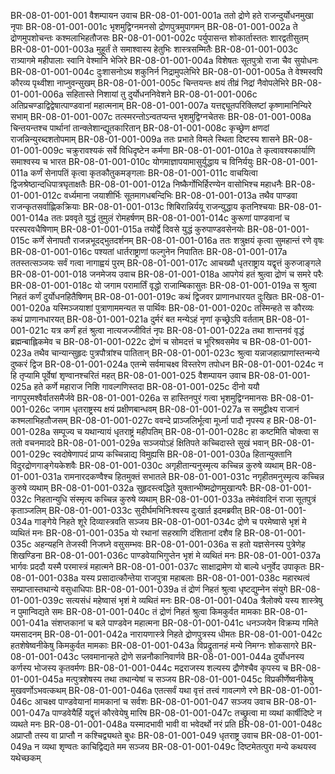 BR-08-01-001-001  वैशम्पायन उवाच
BR-08-01-001-001a ततो द्रोणे हते राजन्दुर्योधनमुखा नृपाः
BR-08-01-001-001c भृशमुद्विग्नमनसो द्रोणपुत्रमुपागमन्
BR-08-01-001-002a ते द्रोणमुपशोचन्तः कश्मलाभिहतौजसः
BR-08-01-001-002c पर्युपासन्त शोकार्तास्ततः शारद्वतीसुतम्
BR-08-01-001-003a मुहूर्तं ते समाश्वास्य हेतुभिः शास्त्रसम्मितैः
BR-08-01-001-003c रात्र्यागमे महीपालाः स्वानि वेश्मानि भेजिरे
BR-08-01-001-004a विशेषतः सूतपुत्रो राजा चैव सुयोधनः
BR-08-01-001-004c दुःशासनोऽथ शकुनिर्न निद्रामुपलेभिरे
BR-08-01-001-005a ते वेश्मस्वपि कौरव्य पृथ्वीशा नाप्नुवन्सुखम्
BR-08-01-001-005c चिन्तयन्तः क्षयं तीव्रं निद्रां नैवोपलेभिरे
BR-08-01-001-006a सहितास्ते निशायां तु दुर्योधननिवेशने
BR-08-01-001-006c अतिप्रचण्डाद्विद्वेषात्पाण्डवानां महात्मनाम्
BR-08-01-001-007a यत्तद्द्यूतपरिक्लिष्टां कृष्णामानिन्यिरे सभाम्
BR-08-01-001-007c तत्स्मरन्तोऽन्वतप्यन्त भृशमुद्विग्नचेतसः
BR-08-01-001-008a चिन्तयन्तश्च पार्थानां तान्क्लेशान्द्यूतकारितान्
BR-08-01-001-008c कृच्छ्रेण क्षणदां राजन्निन्युरब्दशतोपमाम्
BR-08-01-001-009a ततः प्रभाते विमले स्थिता दिष्टस्य शासने
BR-08-01-001-009c चक्रुरावश्यकं सर्वे विधिदृष्टेन कर्मणा
BR-08-01-001-010a ते कृत्वावश्यकार्याणि समाश्वस्य च भारत
BR-08-01-001-010c योगमाज्ञापयामासुर्युद्धाय च विनिर्ययुः
BR-08-01-001-011a कर्णं सेनापतिं कृत्वा कृतकौतुकमङ्गलाः
BR-08-01-001-011c वाचयित्वा द्विजश्रेष्ठान्दधिपात्रघृताक्षतैः
BR-08-01-001-012a निष्कैर्गोभिर्हिरण्येन वासोभिश्च महाधनैः
BR-08-01-001-012c वर्ध्यमाना जयाशीर्भिः सूतमागधबन्दिभिः
BR-08-01-001-013a तथैव पाण्डवा राजन्कृतसर्वाह्णिकक्रियाः
BR-08-01-001-013c शिबिरान्निर्ययू राजन्युद्धाय कृतनिश्चयाः
BR-08-01-001-014a ततः प्रववृते युद्धं तुमुलं रोमहर्षणम्
BR-08-01-001-014c कुरूणां पाण्डवानां च परस्परवधैषिणाम्
BR-08-01-001-015a तयोर्द्वे दिवसे युद्धं कुरुपाण्डवसेनयोः
BR-08-01-001-015c कर्णे सेनापतौ राजन्नभूदद्भुतदर्शनम्
BR-08-01-001-016a ततः शत्रुक्षयं कृत्वा सुमहान्तं रणे वृषः
BR-08-01-001-016c पश्यतां धार्तराष्ट्राणां फल्गुनेन निपातितः
BR-08-01-001-017a ततस्तत्सञ्जयः सर्वं गत्वा नागाह्वयं पुरम्
BR-08-01-001-017c आचख्यौ धृतराष्ट्राय यद्वृत्तं कुरुजाङ्गले
BR-08-01-001-018  जनमेजय उवाच
BR-08-01-001-018a आपगेयं हतं श्रुत्वा द्रोणं च समरे परैः
BR-08-01-001-018c यो जगाम परामार्तिं वृद्धो राजाम्बिकासुतः
BR-08-01-001-019a स श्रुत्वा निहतं कर्णं दुर्योधनहितैषिणम्
BR-08-01-001-019c कथं द्विजवर प्राणानधारयत दुःखितः
BR-08-01-001-020a यस्मिञ्जयाशां पुत्राणाममन्यत स पार्थिवः
BR-08-01-001-020c तस्मिन्हते स कौरव्यः कथं प्राणानधारयत्
BR-08-01-001-021a दुर्मरं बत मन्येऽहं नृणां कृच्छ्रेऽपि वर्तताम्
BR-08-01-001-021c यत्र कर्णं हतं श्रुत्वा नात्यजज्जीवितं नृपः
BR-08-01-001-022a तथा शान्तनवं वृद्धं ब्रह्मन्बाह्लिकमेव च
BR-08-01-001-022c द्रोणं च सोमदत्तं च भूरिश्रवसमेव च
BR-08-01-001-023a तथैव चान्यान्सुहृदः पुत्रपौत्रांश्च पातितान्
BR-08-01-001-023c श्रुत्वा यन्नाजहात्प्राणांस्तन्मन्ये दुष्करं द्विज
BR-08-01-001-024a एतन्मे सर्वमाचक्ष्व विस्तरेण तपोधन
BR-08-01-001-024c न हि तृप्यामि पूर्वेषां शृण्वानश्चरितं महत्
BR-08-01-001-025  वैशम्पायन उवाच
BR-08-01-001-025a हते कर्णे महाराज निशि गावल्गणिस्तदा
BR-08-01-001-025c दीनो ययौ नागपुरमश्वैर्वातसमैर्जवे
BR-08-01-001-026a स हास्तिनपुरं गत्वा भृशमुद्विग्नमानसः
BR-08-01-001-026c जगाम धृतराष्ट्रस्य क्षयं प्रक्षीणबान्धवम्
BR-08-01-001-027a स समुद्वीक्ष्य राजानं कश्मलाभिहतौजसम्
BR-08-01-001-027c ववन्दे प्राञ्जलिर्भूत्वा मूर्ध्ना पादौ नृपस्य ह
BR-08-01-001-028a सम्पूज्य च यथान्यायं धृतराष्ट्रं महीपतिम्
BR-08-01-001-028c हा कष्टमिति चोक्त्वा स ततो वचनमाददे
BR-08-01-001-029a सञ्जयोऽहं क्षितिपते कच्चिदास्ते सुखं भवान्
BR-08-01-001-029c स्वदोषेणापदं प्राप्य कच्चिन्नाद्य विमुह्यसि
BR-08-01-001-030a हितान्युक्तानि विदुरद्रोणगाङ्गेयकेशवैः
BR-08-01-001-030c अगृहीतान्यनुस्मृत्य कच्चिन्न कुरुषे व्यथाम्
BR-08-01-001-031a रामनारदकण्वैश्च हितमुक्तं सभातले
BR-08-01-001-031c नगृहीतमनुस्मृत्य कच्चिन्न कुरुषे व्यथाम्
BR-08-01-001-032a सुहृदस्त्वद्धिते युक्तान्भीष्मद्रोणमुखान्परैः
BR-08-01-001-032c निहतान्युधि संस्मृत्य कच्चिन्न कुरुषे व्यथाम्
BR-08-01-001-033a तमेवंवादिनं राजा सूतपुत्रं कृताञ्जलिम्
BR-08-01-001-033c सुदीर्घमभिनिःश्वस्य दुःखार्त इदमब्रवीत्
BR-08-01-001-034a गाङ्गेये निहते शूरे दिव्यास्त्रवति सञ्जय
BR-08-01-001-034c द्रोणे च परमेष्वासे भृशं मे व्यथितं मनः
BR-08-01-001-035a यो रथानां सहस्राणि दंशितानां दशैव हि
BR-08-01-001-035c अहन्यहनि तेजस्वी निजघ्ने वसुसम्भवः
BR-08-01-001-036a स हतो यज्ञसेनस्य पुत्रेणेह शिखण्डिना
BR-08-01-001-036c पाण्डवेयाभिगुप्तेन भृशं मे व्यथितं मनः
BR-08-01-001-037a भार्गवः प्रददौ यस्मै परमास्त्रं महात्मने
BR-08-01-001-037c साक्षाद्रामेण यो बाल्ये धनुर्वेद उपाकृतः
BR-08-01-001-038a यस्य प्रसादात्कौन्तेया राजपुत्रा महाबलाः
BR-08-01-001-038c महारथत्वं सम्प्राप्तास्तथान्ये वसुधाधिपाः
BR-08-01-001-039a तं द्रोणं निहतं श्रुत्वा धृष्टद्युम्नेन संयुगे
BR-08-01-001-039c सत्यसंधं महेष्वासं भृशं मे व्यथितं मनः
BR-08-01-001-040a त्रैलोक्ये यस्य शास्त्रेषु न पुमान्विद्यते समः
BR-08-01-001-040c तं द्रोणं निहतं श्रुत्वा किमकुर्वत मामकाः
BR-08-01-001-041a संशप्तकानां च बले पाण्डवेन महात्मना
BR-08-01-001-041c धनञ्जयेन विक्रम्य गमिते यमसादनम्
BR-08-01-001-042a नारायणास्त्रे निहते द्रोणपुत्रस्य धीमतः
BR-08-01-001-042c हतशेषेष्वनीकेषु किमकुर्वत मामकाः
BR-08-01-001-043a विप्रद्रुतानहं मन्ये निमग्नः शोकसागरे
BR-08-01-001-043c प्लवमानान्हते द्रोणे सन्ननौकानिवार्णवे
BR-08-01-001-044a दुर्योधनस्य कर्णस्य भोजस्य कृतवर्मणः
BR-08-01-001-044c मद्रराजस्य शल्यस्य द्रौणेश्चैव कृपस्य च
BR-08-01-001-045a मत्पुत्रशेषस्य तथा तथान्येषां च सञ्जय
BR-08-01-001-045c विप्रकीर्णेष्वनीकेषु मुखवर्णोऽभवत्कथम्
BR-08-01-001-046a एतत्सर्वं यथा वृत्तं तत्त्वं गावल्गणे रणे
BR-08-01-001-046c आचक्ष्व पाण्डवेयानां मामकानां च सर्वशः
BR-08-01-001-047  सञ्जय उवाच
BR-08-01-001-047a पाण्डवेयैर्हि यद्वृत्तं कौरवेयेषु मारिष
BR-08-01-001-047c तच्छ्रुत्वा मा व्यथां कार्षीदिष्टे न व्यथते मनः
BR-08-01-001-048a यस्मादभावी भावी वा भवेदर्थो नरं प्रति
BR-08-01-001-048c अप्राप्तौ तस्य वा प्राप्तौ न कश्चिद्व्यथते बुधः
BR-08-01-001-049  धृतराष्ट्र उवाच
BR-08-01-001-049a न व्यथा शृण्वतः काचिद्विद्यते मम सञ्जय
BR-08-01-001-049c दिष्टमेतत्पुरा मन्ये कथयस्व यथेच्छकम्

